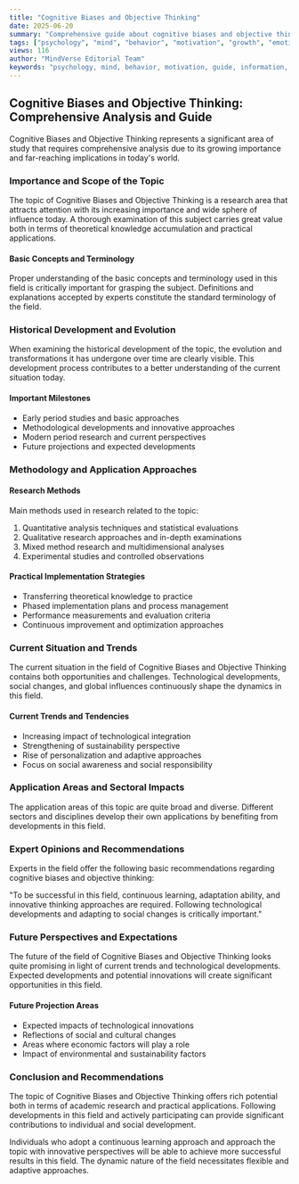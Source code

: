 ```yaml
---
title: "Cognitive Biases and Objective Thinking"
date: 2025-06-20
summary: "Comprehensive guide about cognitive biases and objective thinking with expert insights and detailed information."
tags: ["psychology", "mind", "behavior", "motivation", "growth", "emotions"]
views: 116
author: "MindVerse Editorial Team"
keywords: "psychology, mind, behavior, motivation, guide, information, advice"
---
```


## Cognitive Biases and Objective Thinking: Comprehensive Analysis and Guide

Cognitive Biases and Objective Thinking represents a significant area of study that requires comprehensive analysis due to its growing importance and far-reaching implications in today's world.

### Importance and Scope of the Topic

The topic of Cognitive Biases and Objective Thinking is a research area that attracts attention with its increasing importance and wide sphere of influence today. A thorough examination of this subject carries great value both in terms of theoretical knowledge accumulation and practical applications.

#### Basic Concepts and Terminology

Proper understanding of the basic concepts and terminology used in this field is critically important for grasping the subject. Definitions and explanations accepted by experts constitute the standard terminology of the field.

### Historical Development and Evolution

When examining the historical development of the topic, the evolution and transformations it has undergone over time are clearly visible. This development process contributes to a better understanding of the current situation today.

#### Important Milestones
- Early period studies and basic approaches
- Methodological developments and innovative approaches
- Modern period research and current perspectives
- Future projections and expected developments

### Methodology and Application Approaches

#### Research Methods
Main methods used in research related to the topic:
1. Quantitative analysis techniques and statistical evaluations
2. Qualitative research approaches and in-depth examinations
3. Mixed method research and multidimensional analyses
4. Experimental studies and controlled observations

#### Practical Implementation Strategies
- Transferring theoretical knowledge to practice
- Phased implementation plans and process management
- Performance measurements and evaluation criteria
- Continuous improvement and optimization approaches

### Current Situation and Trends

The current situation in the field of Cognitive Biases and Objective Thinking contains both opportunities and challenges. Technological developments, social changes, and global influences continuously shape the dynamics in this field.

#### Current Trends and Tendencies
- Increasing impact of technological integration
- Strengthening of sustainability perspective
- Rise of personalization and adaptive approaches
- Focus on social awareness and social responsibility

### Application Areas and Sectoral Impacts

The application areas of this topic are quite broad and diverse. Different sectors and disciplines develop their own applications by benefiting from developments in this field.

### Expert Opinions and Recommendations

Experts in the field offer the following basic recommendations regarding cognitive biases and objective thinking:

"To be successful in this field, continuous learning, adaptation ability, and innovative thinking approaches are required. Following technological developments and adapting to social changes is critically important."

### Future Perspectives and Expectations

The future of the field of Cognitive Biases and Objective Thinking looks quite promising in light of current trends and technological developments. Expected developments and potential innovations will create significant opportunities in this field.

#### Future Projection Areas
- Expected impacts of technological innovations
- Reflections of social and cultural changes
- Areas where economic factors will play a role
- Impact of environmental and sustainability factors

### Conclusion and Recommendations

The topic of Cognitive Biases and Objective Thinking offers rich potential both in terms of academic research and practical applications. Following developments in this field and actively participating can provide significant contributions to individual and social development.

Individuals who adopt a continuous learning approach and approach the topic with innovative perspectives will be able to achieve more successful results in this field. The dynamic nature of the field necessitates flexible and adaptive approaches.
